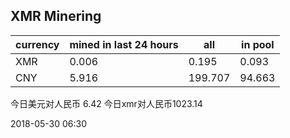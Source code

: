 ## XMR Minering

|currency|mined in last 24 hours|all|in pool|
|---|---|---|---|
|XMR|0.006|0.195|0.093|
|CNY|5.916|199.707|94.663|

今日美元对人民币 6.42	今日xmr对人民币1023.14


2018-05-30 06:30